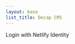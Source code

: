 ```yaml
---
layout: base
list_title: Decap CMS
---
```

<link href="{{site.baseurl}}/assets/decap.yml" type="text/yaml" rel="cms-config-url">
<script type="text/javascript" src="https://identity.netlify.com/v1/netlify-identity-widget.js"></script>
<script src="https://unpkg.com/netlify-cms@^2.0.0/dist/netlify-cms.js"></script>


  <!-- Add a menu:
   Log in / Sign up - when the user is not logged in
   Username / Log out - when the user is logged in
  -->
  <div data-netlify-identity-menu></div>

  <!-- Add a simpler button:
    Simple button that will open the modal.
  -->
  <div data-netlify-identity-button>Login with Netlify Identity</div>


